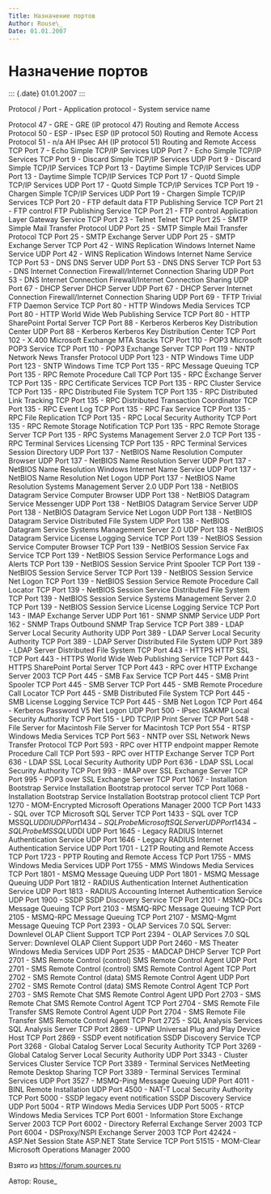 ```yaml
---
Title: Назначение портов
Author: Rouse\_
Date: 01.01.2007
---
```



Назначение портов
=================

::: {.date}
01.01.2007
:::

Protocol / Port - Application protocol - System service name

Protocol 47 - GRE - GRE (IP protocol 47) Routing and Remote Access
Protocol 50 - ESP - IPsec ESP (IP protocol 50) Routing and Remote
Access
Protocol 51 - n/a AH IPsec AH (IP protocol 51) Routing and Remote
Access
TCP Port 7 - Echo Simple TCP/IP Services
UDP Port 7 - Echo Simple TCP/IP Services
TCP Port 9 - Discard Simple TCP/IP Services
UDP Port 9 - Discard Simple TCP/IP Services
TCP Port 13 - Daytime Simple TCP/IP Services
UDP Port 13 - Daytime Simple TCP/IP Services
TCP Port 17 - Quotd Simple TCP/IP Services
UDP Port 17 - Quotd Simple TCP/IP Services
TCP Port 19 - Chargen Simple TCP/IP Services
UDP Port 19 - Chargen Simple TCP/IP Services
TCP Port 20 - FTP default data FTP Publishing Service
TCP Port 21 - FTP control FTP Publishing Service
TCP Port 21 - FTP control Application Layer Gateway Service
TCP Port 23 - Telnet Telnet
TCP Port 25 - SMTP Simple Mail Transfer Protocol
UDP Port 25 - SMTP Simple Mail Transfer Protocol
TCP Port 25 - SMTP Exchange Server
UDP Port 25 - SMTP Exchange Server
TCP Port 42 - WINS Replication Windows Internet Name Service
UDP Port 42 - WINS Replication Windows Internet Name Service
TCP Port 53 - DNS DNS Server
UDP Port 53 - DNS DNS Server
TCP Port 53 - DNS Internet Connection Firewall/Internet Connection
Sharing
UDP Port 53 - DNS Internet Connection Firewall/Internet Connection
Sharing
UDP Port 67 - DHCP Server DHCP Server
UDP Port 67 - DHCP Server Internet Connection Firewall/Internet
Connection Sharing
UDP Port 69 - TFTP Trivial FTP Daemon Service
TCP Port 80 - HTTP Windows Media Services
TCP Port 80 - HTTP World Wide Web Publishing Service
TCP Port 80 - HTTP SharePoint Portal Server
TCP Port 88 - Kerberos Kerberos Key Distribution Center
UDP Port 88 - Kerberos Kerberos Key Distribution Center
TCP Port 102 - X.400 Microsoft Exchange MTA Stacks
TCP Port 110 - POP3 Microsoft POP3 Service
TCP Port 110 - POP3 Exchange Server
TCP Port 119 - NNTP Network News Transfer Protocol
UDP Port 123 - NTP Windows Time
UDP Port 123 - SNTP Windows Time
TCP Port 135 - RPC Message Queuing
TCP Port 135 - RPC Remote Procedure Call
TCP Port 135 - RPC Exchange Server
TCP Port 135 - RPC Certificate Services
TCP Port 135 - RPC Cluster Service
TCP Port 135 - RPC Distributed File System
TCP Port 135 - RPC Distributed Link Tracking
TCP Port 135 - RPC Distributed Transaction Coordinator
TCP Port 135 - RPC Event Log
TCP Port 135 - RPC Fax Service
TCP Port 135 - RPC File Replication
TCP Port 135 - RPC Local Security Authority
TCP Port 135 - RPC Remote Storage Notification
TCP Port 135 - RPC Remote Storage Server
TCP Port 135 - RPC Systems Management Server 2.0
TCP Port 135 - RPC Terminal Services Licensing
TCP Port 135 - RPC Terminal Services Session Directory
UDP Port 137 - NetBIOS Name Resolution Computer Browser
UDP Port 137 - NetBIOS Name Resolution Server
UDP Port 137 - NetBIOS Name Resolution Windows Internet Name Service
UDP Port 137 - NetBIOS Name Resolution Net Logon
UDP Port 137 - NetBIOS Name Resolution Systems Management Server 2.0
UDP Port 138 - NetBIOS Datagram Service Computer Browser
UDP Port 138 - NetBIOS Datagram Service Messenger
UDP Port 138 - NetBIOS Datagram Service Server
UDP Port 138 - NetBIOS Datagram Service Net Logon
UDP Port 138 - NetBIOS Datagram Service Distributed File System
UDP Port 138 - NetBIOS Datagram Service Systems Management Server 2.0
UDP Port 138 - NetBIOS Datagram Service License Logging Service
TCP Port 139 - NetBIOS Session Service Computer Browser
TCP Port 139 - NetBIOS Session Service Fax Service
TCP Port 139 - NetBIOS Session Service Performance Logs and Alerts
TCP Port 139 - NetBIOS Session Service Print Spooler
TCP Port 139 - NetBIOS Session Service Server
TCP Port 139 - NetBIOS Session Service Net Logon
TCP Port 139 - NetBIOS Session Service Remote Procedure Call Locator
TCP Port 139 - NetBIOS Session Service Distributed File System
TCP Port 139 - NetBIOS Session Service Systems Management Server 2.0
TCP Port 139 - NetBIOS Session Service License Logging Service
TCP Port 143 - IMAP Exchange Server
UDP Port 161 - SNMP SNMP Service
UDP Port 162 - SNMP Traps Outbound SNMP Trap Service
TCP Port 389 - LDAP Server Local Security Authority
UDP Port 389 - LDAP Server Local Security Authority
TCP Port 389 - LDAP Server Distributed File System
UDP Port 389 - LDAP Server Distributed File System
TCP Port 443 - HTTPS HTTP SSL
TCP Port 443 - HTTPS World Wide Web Publishing Service
TCP Port 443 - HTTPS SharePoint Portal Server
TCP Port 443 - RPC over HTTP Exchange Server 2003
TCP Port 445 - SMB Fax Service
TCP Port 445 - SMB Print Spooler
TCP Port 445 - SMB Server
TCP Port 445 - SMB Remote Procedure Call Locator
TCP Port 445 - SMB Distributed File System
TCP Port 445 - SMB License Logging Service
TCP Port 445 - SMB Net Logon
TCP Port 464 - Kerberos Password V5 Net Logon
UDP Port 500 - IPsec ISAKMP Local Security Authority
TCP Port 515 - LPD TCP/IP Print Server
TCP Port 548 - File Server for Macintosh File Server for Macintosh
TCP Port 554 - RTSP Windows Media Services
TCP Port 563 - NNTP over SSL Network News Transfer Protocol
TCP Port 593 - RPC over HTTP endpoint mapper Remote Procedure Call
TCP Port 593 - RPC over HTTP Exchange Server
TCP Port 636 - LDAP SSL Local Security Authority
UDP Port 636 - LDAP SSL Local Security Authority
TCP Port 993 - IMAP over SSL Exchange Server
TCP Port 995 - POP3 over SSL Exchange Server
TCP Port 1067 - Installation Bootstrap Service Installation Bootstrap
protocol server
TCP Port 1068 - Installation Bootstrap Service Installation Bootstrap
protocol client
TCP Port 1270 - MOM-Encrypted Microsoft Operations Manager 2000
TCP Port 1433 - SQL over TCP Microsoft SQL Server
TCP Port 1433 - SQL over TCP MSSQL$UDDI
UDP Port 1434 - SQL Probe Microsoft SQL Server
UDP Port 1434 - SQL Probe MSSQL$UDDI
UDP Port 1645 - Legacy RADIUS Internet Authentication Service
UDP Port 1646 - Legacy RADIUS Internet Authentication Service
UDP Port 1701 - L2TP Routing and Remote Access
TCP Port 1723 - PPTP Routing and Remote Access
TCP Port 1755 - MMS Windows Media Services
UDP Port 1755 - MMS Windows Media Services
TCP Port 1801 - MSMQ Message Queuing
UDP Port 1801 - MSMQ Message Queuing
UDP Port 1812 - RADIUS Authentication Internet Authentication Service
UDP Port 1813 - RADIUS Accounting Internet Authentication Service
UDP Port 1900 - SSDP SSDP Discovery Service
TCP Port 2101 - MSMQ-DCs Message Queuing
TCP Port 2103 - MSMQ-RPC Message Queuing
TCP Port 2105 - MSMQ-RPC Message Queuing
TCP Port 2107 - MSMQ-Mgmt Message Queuing
TCP Port 2393 - OLAP Services 7.0 SQL Server: Downlevel OLAP Client
Support
TCP Port 2394 - OLAP Services 7.0 SQL Server: Downlevel OLAP Client
Support
UDP Port 2460 - MS Theater Windows Media Services
UDP Port 2535 - MADCAP DHCP Server
TCP Port 2701 - SMS Remote Control (control) SMS Remote Control Agent
UDP Port 2701 - SMS Remote Control (control) SMS Remote Control Agent
TCP Port 2702 - SMS Remote Control (data) SMS Remote Control Agent
UDP Port 2702 - SMS Remote Control (data) SMS Remote Control Agent
TCP Port 2703 - SMS Remote Chat SMS Remote Control Agent
UPD Port 2703 - SMS Remote Chat SMS Remote Control Agent
TCP Port 2704 - SMS Remote File Transfer SMS Remote Control Agent
UDP Port 2704 - SMS Remote File Transfer SMS Remote Control Agent
TCP Port 2725 - SQL Analysis Services SQL Analysis Server
TCP Port 2869 - UPNP Universal Plug and Play Device Host
TCP Port 2869 - SSDP event notification SSDP Discovery Service
TCP Port 3268 - Global Catalog Server Local Security Authority
TCP Port 3269 - Global Catalog Server Local Security Authority
UDP Port 3343 - Cluster Services Cluster Service
TCP Port 3389 - Terminal Services NetMeeting Remote Desktop Sharing
TCP Port 3389 - Terminal Services Terminal Services
UDP Port 3527 - MSMQ-Ping Message Queuing
UDP Port 4011 - BINL Remote Installation
UDP Port 4500 - NAT-T Local Security Authority
TCP Port 5000 - SSDP legacy event notification SSDP Discovery Service
UDP Port 5004 - RTP Windows Media Services
UDP Port 5005 - RTCP Windows Media Services
TCP Port 6001 - Information Store Exchange Server 2003
TCP Port 6002 - Directory Referral Exchange Server 2003
TCP Port 6004 - DSProxy/NSPI Exchange Server 2003
TCP Port 42424 - ASP.Net Session State ASP.NET State Service
TCP Port 51515 - MOM-Clear Microsoft Operations Manager 2000



Взято из <https://forum.sources.ru>

Автор: Rouse\_


